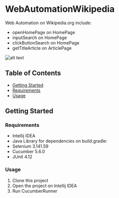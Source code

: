 # WebAutomationWikipedia
Web Automation on Wikipedia.org include:
* openHomePage on HomePage
* inputSearch on HomePage
* clickButtonSearch on HomePage
* getTitleArticle on ArticlePage

![alt text](https://github.com/orianisihaloho/WebAutomation/blob/master/Wikipedia.png?raw=true)

## Table of Contents
* [Getting Started](#getting-started)
* [Requirements](#requirements)
* [Usage](#usage)

## Getting Started
### Requirements
* Intellij IDEA
* Java
Library for dependencies on build.gradle:
* Selenium 3.141.59
* Cucumber 5.6.0
* JUnit 4.12

### Usage
1. Clone this project
2. Open the project on Intellij IDEA
3. Run CucumberRunner

